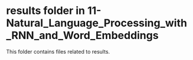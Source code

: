 # results folder in 11-Natural_Language_Processing_with_RNN_and_Word_Embeddings
This folder contains files related to results.
